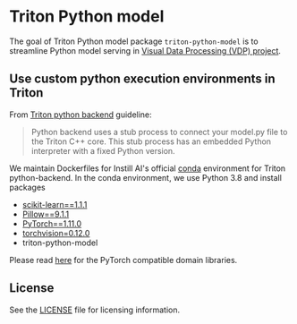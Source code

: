 # Triton Python model
The goal of Triton Python model package `triton-python-model` is to streamline Python model serving in [Visual Data Processing (VDP) project](https://github.com/instill-ai/vdp).

## Use custom python execution environments in Triton
From [Triton python backend](https://github.com/triton-inference-server/python_backend/tree/main#using-custom-python-execution-environments) guideline:

> Python backend uses a stub process to connect your model.py file to the Triton C++ core. This stub process has an embedded Python interpreter with a fixed Python version.

We maintain Dockerfiles for Instill AI's official [conda](https://docs.conda.io/en/latest/) environment for Triton python-backend. In the conda environment, we use Python 3.8 and install packages
- [scikit-learn==1.1.1](https://github.com/scikit-learn/scikit-learn)
- [Pillow==9.1.1](https://github.com/python-pillow/Pillow)
- [PyTorch==1.11.0](https://github.com/pytorch/pytorch)
- [torchvision=0.12.0](https://pytorch.org/vision/stable/index.html)
- triton-python-model

Please read [here](https://github.com/pytorch/pytorch/wiki/PyTorch-Versions) for the PyTorch compatible domain libraries.

## License

See the [LICENSE](https://github.com/instill-ai/triton-python-model/blob/main/LICENSE) file for licensing information.
